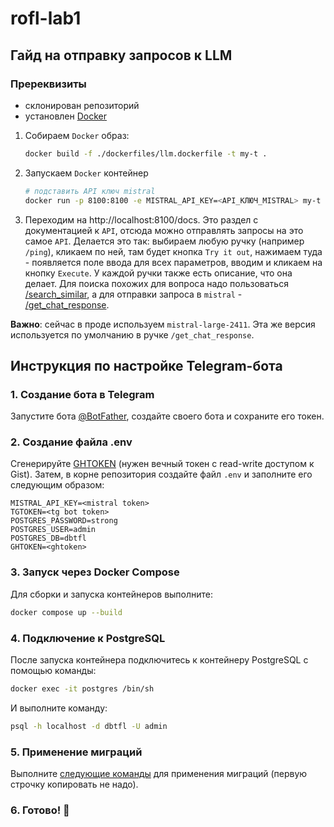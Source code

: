 # rofl-lab1

## Гайд на отправку запросов к LLM

### Пререквизиты
- склонирован репозиторий
- установлен [Docker](https://www.docker.com)

1) Собираем `Docker` образ:
    ```bash
    docker build -f ./dockerfiles/llm.dockerfile -t my-t .
    ```
2) Запускаем `Docker` контейнер
    ```bash
   # подставить API ключ mistral
    docker run -p 8100:8100 -e MISTRAL_API_KEY=<API_КЛЮЧ_MISTRAL> my-t
    ```
3) Переходим на http://localhost:8100/docs. Это раздел с документацией к `API`, отсюда можно отправлять
запросы на это самое `API`. Делается это так: выбираем любую ручку (например `/ping`), кликаем по ней, там
будет кнопка `Try it out`, нажимаем туда - появляется поле ввода для всех параметров, вводим и кликаем на кнопку
`Execute`. У каждой ручки также есть описание, что она делает. Для поиска похожих для вопроса надо пользоваться
[/search_similar](http://0.0.0.0:8100/docs#/Questions/api_search_similar_search_similar_post), а для отправки запроса
в `mistral` - [/get_chat_response](http://0.0.0.0:8100/docs#/Questions/api_get_chat_response_get_chat_response_post).

**Важно**: сейчас в проде используем `mistral-large-2411`. Эта же версия
используется по умолчанию в ручке `/get_chat_response`.

## Инструкция по настройке Telegram-бота

### 1. Создание бота в Telegram
Запустите бота [@BotFather](https://t.me/BotFather), создайте своего бота и сохраните его токен.

### 2. Создание файла .env

Сгенерируйте [GHTOKEN](https://github.com/settings/tokens?type=beta) (нужен вечный токен с read-write доступом к Gist).
Затем, в корне репозитория создайте файл `.env` и заполните его следующим образом:

```
MISTRAL_API_KEY=<mistral token>
TGTOKEN=<tg bot token>
POSTGRES_PASSWORD=strong
POSTGRES_USER=admin
POSTGRES_DB=dbtfl
GHTOKEN=<ghtoken>
```

### 3. Запуск через Docker Compose
Для сборки и запуска контейнеров выполните:

```bash
docker compose up --build
```

### 4. Подключение к PostgreSQL
После запуска контейнера подключитесь к контейнeру PostgreSQL с помощью команды:

```bash
docker exec -it postgres /bin/sh
```

И выполните команду:
```bash
psql -h localhost -d dbtfl -U admin
```

### 5. Применение миграций
Выполните [следующие команды](https://github.com/BaldiSlayer/rofl-lab1/blob/main/postgresql/final_schema.sql) для применения миграций (первую строчку копировать не надо).

### 6. Готово! 🎉
